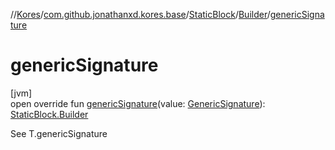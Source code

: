 //[Kores](../../../../index.md)/[com.github.jonathanxd.kores.base](../../index.md)/[StaticBlock](../index.md)/[Builder](index.md)/[genericSignature](generic-signature.md)

# genericSignature

[jvm]\
open override fun [genericSignature](generic-signature.md)(value: [GenericSignature](../../../com.github.jonathanxd.kores.generic/-generic-signature/index.md)): [StaticBlock.Builder](index.md)

See T.genericSignature
